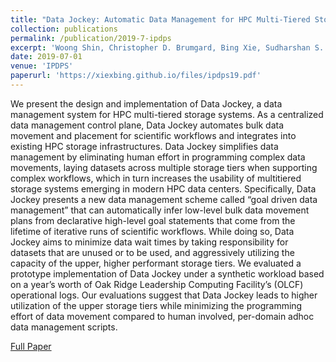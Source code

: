 ```yaml
---
title: "Data Jockey: Automatic Data Management for HPC Multi-Tiered Storage Systems"
collection: publications
permalink: /publication/2019-7-ipdps
excerpt: 'Woong Shin, Christopher D. Brumgard, Bing Xie, Sudharshan S. Vazhkudai, Devarshi Ghoshal, Sarp Oral, Lavanya Ramakrishnan.'
date: 2019-07-01
venue: 'IPDPS'
paperurl: 'https://xiexbing.github.io/files/ipdps19.pdf'
---
```

We present the design and implementation of Data
Jockey, a data management system for HPC multi-tiered storage systems. As a centralized data management control plane,
Data Jockey automates bulk data movement and placement for
scientific workflows and integrates into existing HPC storage
infrastructures. Data Jockey simplifies data management by eliminating human effort in programming complex data movements,
laying datasets across multiple storage tiers when supporting
complex workflows, which in turn increases the usability of multitiered storage systems emerging in modern HPC data centers.
Specifically, Data Jockey presents a new data management
scheme called “goal driven data management” that can automatically infer low-level bulk data movement plans from declarative
high-level goal statements that come from the lifetime of iterative
runs of scientific workflows. While doing so, Data Jockey aims
to minimize data wait times by taking responsibility for datasets
that are unused or to be used, and aggressively utilizing the
capacity of the upper, higher performant storage tiers.
We evaluated a prototype implementation of Data Jockey
under a synthetic workload based on a year’s worth of Oak Ridge
Leadership Computing Facility’s (OLCF) operational logs. Our
evaluations suggest that Data Jockey leads to higher utilization of
the upper storage tiers while minimizing the programming effort
of data movement compared to human involved, per-domain adhoc data management scripts.


[Full Paper](https://xiexbing.github.io/files/ipdps19.pdf)
